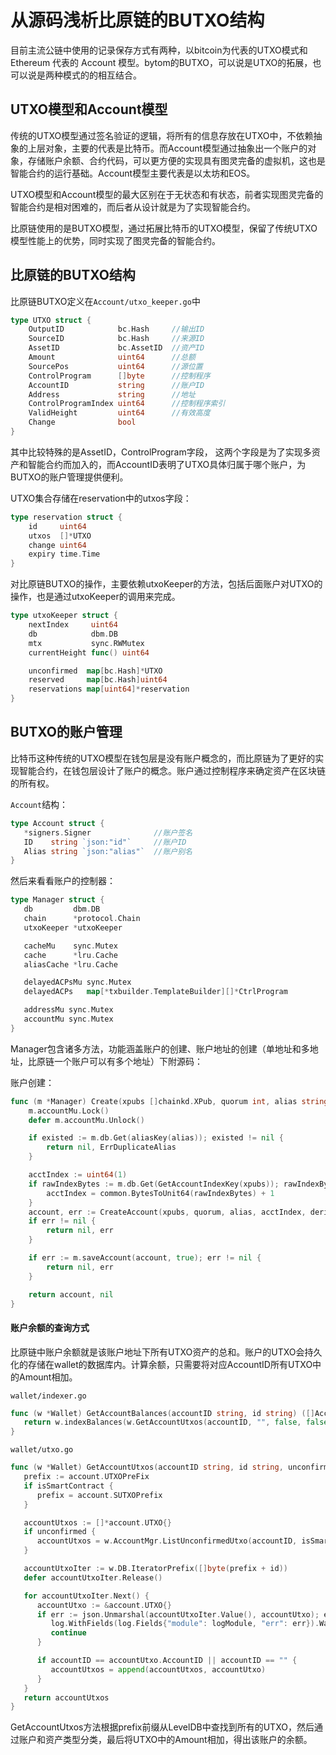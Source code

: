 # 从源码浅析比原链的BUTXO结构

目前主流公链中使用的记录保存方式有两种，以bitcoin为代表的UTXO模式和Ethereum 代表的 Account 模型。bytom的BUTXO，可以说是UTXO的拓展，也可以说是两种模式的的相互结合。

## UTXO模型和Account模型

传统的UTXO模型通过签名验证的逻辑，将所有的信息存放在UTXO中，不依赖抽象的上层对象，主要的代表是比特币。而Account模型通过抽象出一个账户的对象，存储账户余额、合约代码，可以更方便的实现具有图灵完备的虚拟机，这也是智能合约的运行基础。Account模型主要代表是以太坊和EOS。

UTXO模型和Account模型的最大区别在于无状态和有状态，前者实现图灵完备的智能合约是相对困难的，而后者从设计就是为了实现智能合约。

比原链使用的是BUTXO模型，通过拓展比特币的UTXO模型，保留了传统UTXO模型性能上的优势，同时实现了图灵完备的智能合约。



## 比原链的BUTXO结构

比原链BUTXO定义在`Account/utxo_keeper.go`中

```go
type UTXO struct {
	OutputID            bc.Hash		//输出ID
	SourceID            bc.Hash		//来源ID
	AssetID             bc.AssetID	//资产ID
	Amount              uint64		//总额
	SourcePos           uint64		//源位置
	ControlProgram      []byte		//控制程序
	AccountID           string		//账户ID
	Address             string		//地址
	ControlProgramIndex uint64		//控制程序索引
	ValidHeight         uint64		//有效高度
	Change              bool
}
```

其中比较特殊的是AssetID，ControlProgram字段， 这两个字段是为了实现多资产和智能合约而加入的，而AccountID表明了UTXO具体归属于哪个账户，为BUTXO的账户管理提供便利。

UTXO集合存储在reservation中的utxos字段：

```go
type reservation struct {
	id     uint64
	utxos  []*UTXO
	change uint64
	expiry time.Time
}
```

对比原链BUTXO的操作，主要依赖utxoKeeper的方法，包括后面账户对UTXO的操作，也是通过utxoKeeper的调用来完成。

```go
type utxoKeeper struct {
	nextIndex     uint64
	db            dbm.DB
	mtx           sync.RWMutex
	currentHeight func() uint64

	unconfirmed  map[bc.Hash]*UTXO
	reserved     map[bc.Hash]uint64
	reservations map[uint64]*reservation
}
```



## BUTXO的账户管理

比特币这种传统的UTXO模型在钱包层是没有账户概念的，而比原链为了更好的实现智能合约，在钱包层设计了账户的概念。账户通过控制程序来确定资产在区块链的所有权。

`Account`结构：

```go
type Account struct {
   *signers.Signer				//账户签名
   ID    string `json:"id"`		//账户ID
   Alias string `json:"alias"`	//账户别名
}
```

然后来看看账户的控制器：

```go
type Manager struct {
   db         dbm.DB
   chain      *protocol.Chain
   utxoKeeper *utxoKeeper

   cacheMu    sync.Mutex
   cache      *lru.Cache
   aliasCache *lru.Cache

   delayedACPsMu sync.Mutex
   delayedACPs   map[*txbuilder.TemplateBuilder][]*CtrlProgram

   addressMu sync.Mutex
   accountMu sync.Mutex
}
```

Manager包含诸多方法，功能涵盖账户的创建、账户地址的创建（单地址和多地址，比原链一个账户可以有多个地址）下附源码：

账户创建：

```go
func (m *Manager) Create(xpubs []chainkd.XPub, quorum int, alias string, deriveRule uint8) (*Account, error) {
	m.accountMu.Lock()
	defer m.accountMu.Unlock()

	if existed := m.db.Get(aliasKey(alias)); existed != nil {
		return nil, ErrDuplicateAlias
	}

	acctIndex := uint64(1)
	if rawIndexBytes := m.db.Get(GetAccountIndexKey(xpubs)); rawIndexBytes != nil {
		acctIndex = common.BytesToUnit64(rawIndexBytes) + 1
	}
	account, err := CreateAccount(xpubs, quorum, alias, acctIndex, deriveRule)
	if err != nil {
		return nil, err
	}

	if err := m.saveAccount(account, true); err != nil {
		return nil, err
	}

	return account, nil
}
```

#### 账户余额的查询方式

比原链中账户余额就是该账户地址下所有UTXO资产的总和。账户的UTXO会持久化的存储在wallet的数据库内。计算余额，只需要将对应AccountID所有UTXO中的Amount相加。

`wallet/indexer.go`

```go
func (w *Wallet) GetAccountBalances(accountID string, id string) ([]AccountBalance, error) {
   return w.indexBalances(w.GetAccountUtxos(accountID, "", false, false))
}
```

`wallet/utxo.go`

```go
func (w *Wallet) GetAccountUtxos(accountID string, id string, unconfirmed, isSmartContract bool) []*account.UTXO {
   prefix := account.UTXOPreFix
   if isSmartContract {
      prefix = account.SUTXOPrefix
   }

   accountUtxos := []*account.UTXO{}
   if unconfirmed {
      accountUtxos = w.AccountMgr.ListUnconfirmedUtxo(accountID, isSmartContract)
   }

   accountUtxoIter := w.DB.IteratorPrefix([]byte(prefix + id))
   defer accountUtxoIter.Release()

   for accountUtxoIter.Next() {
      accountUtxo := &account.UTXO{}
      if err := json.Unmarshal(accountUtxoIter.Value(), accountUtxo); err != nil {
         log.WithFields(log.Fields{"module": logModule, "err": err}).Warn("GetAccountUtxos fail on unmarshal utxo")
         continue
      }

      if accountID == accountUtxo.AccountID || accountID == "" {
         accountUtxos = append(accountUtxos, accountUtxo)
      }
   }
   return accountUtxos
}
```

GetAccountUtxos方法根据prefix前缀从LevelDB中查找到所有的UTXO，然后通过账户和资产类型分类，最后将UTXO中的Amount相加，得出该账户的余额。